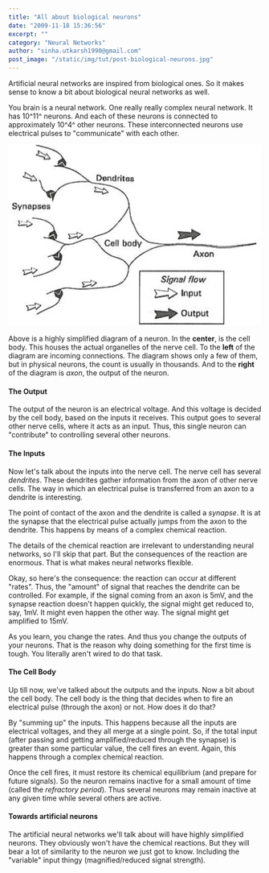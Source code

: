 ```yaml
---
title: "All about biological neurons"
date: "2009-11-18 15:36:56"
excerpt: ""
category: "Neural Networks"
author: "sinha.utkarsh1990@gmail.com"
post_image: "/static/img/tut/post-biological-neurons.jpg"
---
```

Artificial neural networks are inspired from biological ones. So it makes sense to know a bit about biological neural networks as well.

You brain is a neural network. One really really complex neural network. It has 10^11^ neurons. And each of these neurons is connected to approximately 10^4^ other neurons. These interconnected neurons use electrical pulses to "communicate" with each other.

![](/static/img/tut/biological-neuron.jpg)

Above is a highly simplified diagram of a neuron. In the **center**, is the cell body. This houses the actual organelles of the nerve cell. To the **left** of the diagram are incoming connections. The diagram shows only a few of them, but in physical neurons, the count is usually in thousands. And to the **right** of the diagram is _axon_, the output of the neuron. 

#### The Output

The output of the neuron is an electrical voltage. And this voltage is decided by the cell body, based on the inputs it receives. This output goes to several other nerve cells, where it acts as an input. Thus, this single neuron can "contribute" to controlling several other neurons. 

#### The Inputs

Now let's talk about the inputs into the nerve cell. The nerve cell has several _dendrites_. These dendrites gather information from the axon of other nerve cells. The way in which an electrical pulse is transferred from an axon to a dendrite is interesting.

The point of contact of the axon and the dendrite is called a _synapse_. It is at the synapse that the electrical pulse actually jumps from the axon to the dendrite. This happens by means of a complex chemical reaction.

The details of the chemical reaction are irrelevant to understanding neural networks, so I'll skip that part. But the consequences of the reaction are enormous. That is what makes neural networks flexible.

Okay, so here's the consequence: the reaction can occur at different "rates". Thus, the "amount" of signal that reaches the dendrite can be controlled. For example, if the signal coming from an axon is 5mV, and the synapse reaction doesn't happen quickly, the signal might get reduced to, say, 1mV. It might even happen the other way. The signal might get amplified to 15mV.

As you learn, you change the rates. And thus you change the outputs of your neurons. That is the reason why doing something for the first time is tough. You literally aren't wired to do that task.

#### The Cell Body

Up till now, we've talked about the outputs and the inputs. Now a bit about the cell body. The cell body is the thing that decides when to fire an electrical pulse (through the axon) or not. How does it do that?

By "summing up" the inputs. This happens because all the inputs are electrical voltages, and they all merge at a single point. So, if the total input (after passing and getting amplified/reduced through the synapse) is greater than some particular value, the cell fires an event. Again, this happens through a complex chemical reaction.

Once the cell fires, it must restore its chemical equilibrium (and prepare for future signals). So the neuron remains inactive for a small amount of time (called the _refractory period_). Thus several neurons may remain inactive at any given time while several others are active. 

#### Towards artificial neurons

The artificial neural networks we'll talk about will have highly simplified neurons. They obviously won't have the chemical reactions. But they will bear a lot of similarity to the neuron we just got to know. Including the "variable" input thingy (magnified/reduced signal strength).
